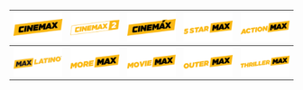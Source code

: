 | ![Cinemax] | ![Cinemax2] | ![CinemaxSpanish] | ![5StarMax] | ![ActionMax] |
|:---:|:---:|:---:|:---:|:---:|
| ![MaxLatino] | ![MoreMax] | ![MovieMax] | ![OuterMax] | ![ThrillerMax] |

[5StarMax]:https://raw.githubusercontent.com/RevGear/logo/master/Networks/Cinemax/5StarMax.png
[ActionMax]:https://raw.githubusercontent.com/RevGear/logo/master/Networks/Cinemax/ActionMax.png
[Cinemax]:https://raw.githubusercontent.com/RevGear/logo/master/Networks/Cinemax/Cinemax.png
[Cinemax2]:https://raw.githubusercontent.com/RevGear/logo/master/Networks/Cinemax/Cinemax2.png
[CinemaxSpanish]:https://raw.githubusercontent.com/RevGear/logo/master/Networks/Cinemax/CinemaxSpanish.png
[MaxLatino]:https://raw.githubusercontent.com/RevGear/logo/master/Networks/Cinemax/MaxLatino.png
[MoreMax]:https://raw.githubusercontent.com/RevGear/logo/master/Networks/Cinemax/MoreMax.png
[MovieMax]:https://raw.githubusercontent.com/RevGear/logo/master/Networks/Cinemax/MovieMax.png
[OuterMax]:https://raw.githubusercontent.com/RevGear/logo/master/Networks/Cinemax/OuterMax.png
[ThrillerMax]:https://raw.githubusercontent.com/RevGear/logo/master/Networks/Cinemax/ThrillerMax.png
